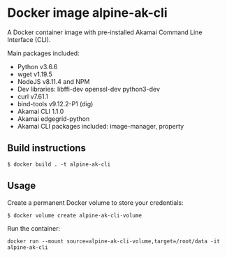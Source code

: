 # Docker image alpine-ak-cli

A Docker container image with pre-installed Akamai Command Line Interface (CLI).

Main packages included:
* Python v3.6.6
* wget v1.19.5
* NodeJS v8.11.4 and NPM
* Dev libraries: libffi-dev openssl-dev python3-dev
* curl v7.61.1
* bind-tools v9.12.2-P1 (dig)
* Akamai CLI 1.1.0
* Akamai edgegrid-python
* Akamai CLI packages included: image-manager, property

## Build instructions

```
$ docker build . -t alpine-ak-cli
```

## Usage 

Create a permanent Docker volume to store your credentials:
```
$ docker volume create alpine-ak-cli-volume
```

Run the container:

```
docker run --mount source=alpine-ak-cli-volume,target=/root/data -it alpine-ak-cli
```
